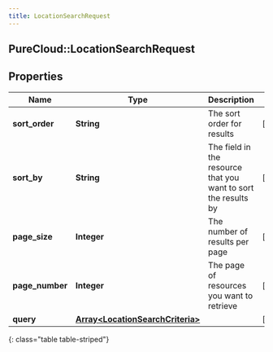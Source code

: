 ```yaml
---
title: LocationSearchRequest
---
```

## PureCloud::LocationSearchRequest

## Properties

|Name | Type | Description | Notes|
|------------ | ------------- | ------------- | -------------|
| **sort_order** | **String** | The sort order for results | [optional] |
| **sort_by** | **String** | The field in the resource that you want to sort the results by | [optional] |
| **page_size** | **Integer** | The number of results per page | [optional] |
| **page_number** | **Integer** | The page of resources you want to retrieve | [optional] |
| **query** | [**Array&lt;LocationSearchCriteria&gt;**](LocationSearchCriteria.html) |  | [optional] |
{: class="table table-striped"}


